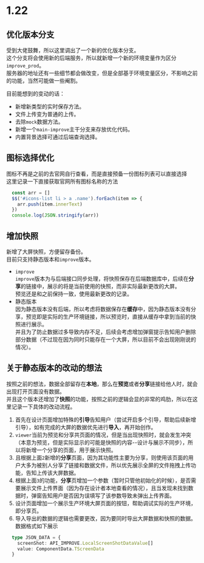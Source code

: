 # 1.22 

## 优化版本分支 

受到大佬鼓舞，所以这里调出了一个新的优化版本分支。  
这个分支将会使用新的后端服务，所以就新增一个新的环境变量作为区分`improve_prod`。  
服务器的地址还有一些细节都会做改变，但是全部基于环境变量区分，不影响之前的功能，当然可能做一些阉割。  

目前能想到的变动的话：
- 新增新类型的实时保存方法。  
- 文件上传变为普通的上传。  
- 去除`mock`数据方法。  
- 新增一个`main-improve`主干分支来存放优化代码。  
- 内置背景选择可通过后端查询选择。  

## 图标选择优化
图标不再是之前的去官网自行查看，而是直接预备一份图标列表可以直接选择  
这里记录一下直接获取官网所有图标名称的方法
```js
  const arr = [] 
  $$('#icons-list li > a .name').forEach(item => {
    arr.push(item.innerText)
  })
  console.log(JSON.stringify(arr))
```

## 增加快照
新增了大屏快照，方便留存备份。  
目前只支持静态版本和`improve`版本。  
- `improve`   
  `improve`版本为与后端接口同步处理，将快照保存在后端数据库中，后续在**分享**的链接中，展示的将是当前使用的快照，而非实际最新更改的大屏。  
  预览还是和之前保持一致，使用最新更改的记录。  
- 静态版本  
  因为静态版本没有后端，所以考虑将数据保存在**缓存**中，因为静态版本没有分享，预览即是实际的生产环境链接，所以预览时，直接从缓存中拿到当前的快照进行展示。   
  并且为了防止数据过多导致内存不足，后续会考虑增加弹窗提示告知用户删除部分数据（不过现在因为同时只能存在一个大屏，所以目前不会出现刚刚说的情况）。  

## 关于静态版本的改动的想法  
按照之前的想法，数据全部留存在**本地**，那么在**预览**或者**分享**链接给他人时，就会出现打开页面没有数据。  
并且这个版本还增加了**快照**的功能，按照之前的逻辑会显的非常的鸡肋，所以在这里记录一下具体的改动流程。  
1. 首先在设计页面增加特殊的**引导**告知用户（尝试开启多个引导，帮助后续新增引导），如有完成的大屏的数据优先进行**导入**，再开始创作。  
2. `viewer`当前为预览和分享共页面的情况，但是当出现快照时，就会发生冲突（本意为预览，但是实际显示的可能是快照的内容--设计与展示不同步），所以将新增一个分享的页面，用于展示快照。  
3. 且根据上面`2`新增的**分享**页面，因为其功能性主要为分享，则使用该页面的用户大多为被别人分享了链接和数据文件，所以优先展示全屏的文件拖拽上传功能，告知上传该大屏数据。  
4. 根据上面`3`的功能，**分享**页增加一个参数（暂时只管他初始化的时候），是否需要展示文件上传界面（因为存在设计者本地查看的情况），且当发现未找到数据时，弹窗告知用户是否因为误填写了该参数导致未弹出上传界面。  
5. 设计页面增加一个展示生产环境大屏页面的按钮，帮助调试实际的生产环境，即分享页。  
6. 导入导出的数据的逻辑也需要更改，因为要同时导出大屏数据和快照的数据。数据格式如下展示  
  ```ts
    type JSON_DATA = {
      screenShot: API_IMPROVE.LocalScreenShotDataValue[]
      value: ComponentData.TScreenData
    }
  ```  